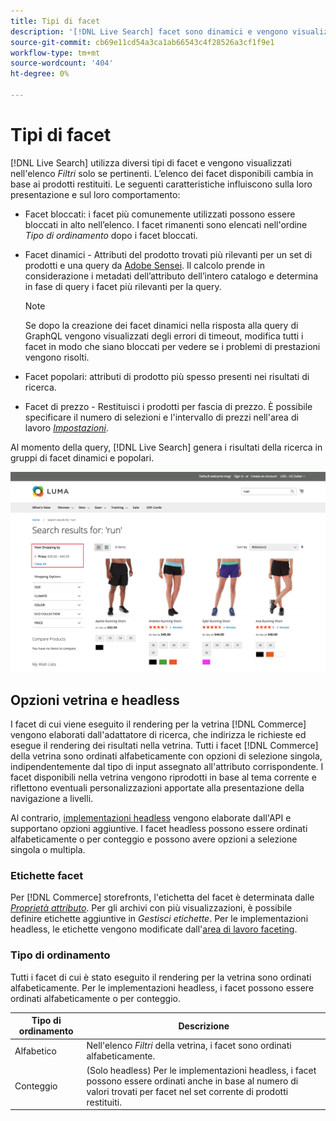 ```yaml
---
title: Tipi di facet
description: '[!DNL Live Search] facet sono dinamici e vengono visualizzati nell''elenco Filtri quando necessario.'
source-git-commit: cb69e11cd54a3ca1ab66543c4f28526a3cf1f9e1
workflow-type: tm+mt
source-wordcount: '404'
ht-degree: 0%

---
```


# Tipi di facet

[!DNL Live Search] utilizza diversi tipi di facet e vengono visualizzati nell&#39;elenco *Filtri* solo se pertinenti. L’elenco dei facet disponibili cambia in base ai prodotti restituiti. Le seguenti caratteristiche influiscono sulla loro presentazione e sul loro comportamento:

* Facet bloccati: i facet più comunemente utilizzati possono essere bloccati in alto nell’elenco. I facet rimanenti sono elencati nell&#39;ordine *Tipo di ordinamento* dopo i facet bloccati.
* Facet dinamici - Attributi del prodotto trovati più rilevanti per un set di prodotti e una query da [Adobe Sensei](https://www.adobe.com/sensei.html). Il calcolo prende in considerazione i metadati dell’attributo dell’intero catalogo e determina in fase di query i facet più rilevanti per la query.

  >[!NOTE]
  >
  >Se dopo la creazione dei facet dinamici nella risposta alla query di GraphQL vengono visualizzati degli errori di timeout, modifica tutti i facet in modo che siano bloccati per vedere se i problemi di prestazioni vengono risolti.

* Facet popolari: attributi di prodotto più spesso presenti nei risultati di ricerca.
* Facet di prezzo - Restituisci i prodotti per fascia di prezzo. È possibile specificare il numero di selezioni e l&#39;intervallo di prezzi nell&#39;area di lavoro [*Impostazioni*](settings.md).

Al momento della query, [!DNL Live Search] genera i risultati della ricerca in gruppi di facet dinamici e popolari.

![Facet - Prezzo](assets/storefront-search-results-run-price.png)

## Opzioni vetrina e headless

I facet di cui viene eseguito il rendering per la vetrina [!DNL Commerce] vengono elaborati dall&#39;adattatore di ricerca, che indirizza le richieste ed esegue il rendering dei risultati nella vetrina. Tutti i facet [!DNL Commerce] della vetrina sono ordinati alfabeticamente con opzioni di selezione singola, indipendentemente dal tipo di input assegnato all&#39;attributo corrispondente. I facet disponibili nella vetrina vengono riprodotti in base al tema corrente e riflettono eventuali personalizzazioni apportate alla presentazione della navigazione a livelli.

Al contrario, [implementazioni headless](https://developer.adobe.com/commerce/php/architecture/technical-vision/web-api/) vengono elaborate dall&#39;API e supportano opzioni aggiuntive. I facet headless possono essere ordinati alfabeticamente o per conteggio e possono avere opzioni a selezione singola o multipla.

### Etichette facet

Per [!DNL Commerce] storefronts, l&#39;etichetta del facet è determinata dalle [*Proprietà attributo*](https://experienceleague.adobe.com/docs/commerce-admin/catalog/product-attributes/create/attribute-product-create.html). Per gli archivi con più visualizzazioni, è possibile definire etichette aggiuntive in *Gestisci etichette*. Per le implementazioni headless, le etichette vengono modificate dall&#39;[area di lavoro faceting](faceting-workspace.md).

### Tipo di ordinamento

Tutti i facet di cui è stato eseguito il rendering per la vetrina sono ordinati alfabeticamente. Per le implementazioni headless, i facet possono essere ordinati alfabeticamente o per conteggio.

| Tipo di ordinamento | Descrizione |
|--- |--- |
| Alfabetico | Nell&#39;elenco *Filtri* della vetrina, i facet sono ordinati alfabeticamente. |
| Conteggio | (Solo headless) Per le implementazioni headless, i facet possono essere ordinati anche in base al numero di valori trovati per facet nel set corrente di prodotti restituiti. |
